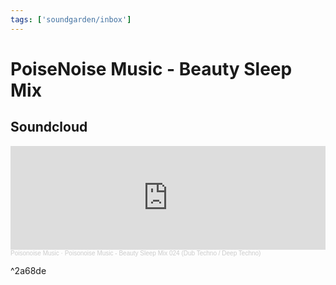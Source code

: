 ```yaml
---
tags: ['soundgarden/inbox']
---
```


# PoiseNoise Music - Beauty Sleep Mix
## Soundcloud
<iframe width="100%" height="166" scrolling="no" frameborder="no" allow="autoplay" src="https://w.soundcloud.com/player/?url=https%3A//api.soundcloud.com/tracks/987603688&color=%23ff5500&auto_play=false&hide_related=false&show_comments=true&show_user=true&show_reposts=false&show_teaser=true"></iframe><div style="font-size: 10px; color: #cccccc;line-break: anywhere;word-break: normal;overflow: hidden;white-space: nowrap;text-overflow: ellipsis; font-family: Interstate,Lucida Grande,Lucida Sans Unicode,Lucida Sans,Garuda,Verdana,Tahoma,sans-serif;font-weight: 100;"><a href="https://soundcloud.com/poisonoise" title="Poisonoise Music" target="_blank" style="color: #cccccc; text-decoration: none;">Poisonoise Music</a> · <a href="https://soundcloud.com/poisonoise/poisonoise-music-beauty-sleep-mix-024-dub-techno-deep-techno" title="Poisonoise Music - Beauty Sleep Mix 024 (Dub Techno / Deep Techno)" target="_blank" style="color: #cccccc; text-decoration: none;">Poisonoise Music - Beauty Sleep Mix 024 (Dub Techno / Deep Techno)</a></div>

^2a68de
